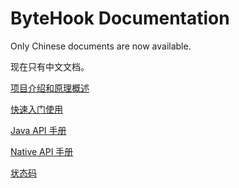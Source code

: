 # ByteHook Documentation

Only Chinese documents are now available.

现在只有中文文档。

[项目介绍和原理概述](overview.zh-CN.md)

[快速入门使用](quickstart.zh-CN.md)

[Java API 手册](java_manual.zh-CN.md)

[Native API 手册](native_manual.zh-CN.md)

[状态码](status_code.zh-CN.md)
